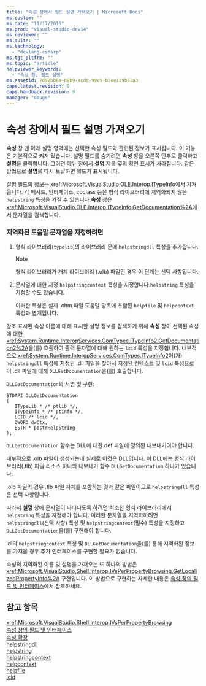 ```yaml
---
title: "속성 창에서 필드 설명 가져오기 | Microsoft Docs"
ms.custom: ""
ms.date: "11/17/2016"
ms.prod: "visual-studio-dev14"
ms.reviewer: ""
ms.suite: ""
ms.technology: 
  - "devlang-csharp"
ms.tgt_pltfrm: ""
ms.topic: "article"
helpviewer_keywords: 
  - "속성 창, 필드 설명"
ms.assetid: 7d92bb6a-b9b9-4cd8-99e9-b5ee129b52a3
caps.latest.revision: 9
caps.handback.revision: 9
manager: "douge"
---
```

# 속성 창에서 필드 설명 가져오기
**속성** 창 맨 아래 설명 영역에는 선택한 속성 필드와 관련된 정보가 표시됩니다. 이 기능은 기본적으로 켜져 있습니다. 설명 필드를 숨기려면 **속성** 창을 오른쪽 단추로 클릭하고 **설명**을 클릭합니다. 그러면 메뉴 창에서 **설명** 제목 옆의 확인 표시가 사라집니다. 같은 방법으로 **설명**을 다시 토글하면 필드가 표시됩니다.  
  
 설명 필드의 정보는 <xref:Microsoft.VisualStudio.OLE.Interop.ITypeInfo>에서 가져옵니다. 각 메서드, 인터페이스, coclass 등은 형식 라이브러리에 지역화되지 않은 `helpstring` 특성을 가질 수 있습니다.**속성** 창은 <xref:Microsoft.VisualStudio.OLE.Interop.ITypeInfo.GetDocumentation%2A>에서 문자열을 검색합니다.  
  
### 지역화된 도움말 문자열을 지정하려면  
  
1.  형식 라이브러리\(`typelib`\)의 라이브러리 문에 `helpstringdll` 특성을 추가합니다.  
  
    > [!NOTE]
    >  형식 라이브러리가 개체 라이브러리 \(.olb\) 파일인 경우 이 단계는 선택 사항입니다.  
  
2.  문자열에 대한 지정 `helpstringcontext` 특성을 지정합니다.`helpstring` 특성을 지정할 수도 있습니다.  
  
     이러한 특성은 실제 .chm 파일 도움말 항목에 포함된 `helpfile` 및 `helpcontext` 특성과 별개입니다.  
  
 강조 표시된 속성 이름에 대해 표시할 설명 정보를 검색하기 위해 **속성** 창이 선택된 속성에 대한 <xref:System.Runtime.InteropServices.ComTypes.ITypeInfo2.GetDocumentation2%2A>을\(를\) 호출하여 출력 문자열에 대해 원하는 `lcid` 특성을 지정합니다. 내부적으로 <xref:System.Runtime.InteropServices.ComTypes.ITypeInfo2>이\(가\) `helpstringdll` 특성에 지정된 .dll 파일을 찾아서 지정된 컨텍스트 및 `lcid` 특성으로 이 .dll 파일에 대해 `DLLGetDocumentation`을\(를\) 호출합니다.  
  
 `DLLGetDocumentation`의 서명 및 구현:  
  
```  
STDAPI DLLGetDocumentation  
(  
   ITypeLib * /* ptlib */,  
   ITypeInfo * /* ptinfo */,  
   LCID /* lcid */,  
   DWORD dwCtx,  
   BSTR * pbstrHelpString  
);  
```  
  
 `DLLGetDocumentation` 함수는 DLL에 대한.def 파일에 정의된 내보내기여야 합니다.  
  
 내부적으로 .olb 파일이 생성되는데 실제로 이것은 DLL입니다. 이 DLL에는 형식 라이브러리\(.tlb\) 파일 리소스 하나와 내보내기 함수 `DLLGetDocumentation` 하나가 있습니다.  
  
 .olb 파일의 경우 .tlb 파일 자체를 포함하는 것과 같은 파일이므로 `helpstringdll` 특성은 선택 사항입니다.  
  
 따라서 **설명** 창에 문자열이 나타나도록 하려면 최소한 형식 라이브러리에서 `helpstring` 특성을 지정해야 합니다. 이러한 문자열을 지역화하려면 `helpstringdll`\(선택 사항\) 특성 및 `helpstringcontext`\(필수\) 특성을 지정하고 `DLLGetDocumentation`을\(를\) 구현해야 합니다.  
  
 idl의 `helpstringcontext` 특성 및 `DLLGetDocumentation`을\(를\) 통해 지역화된 정보를 가져올 경우 추가 인터페이스를 구현할 필요가 없습니다.  
  
 속성의 지역화된 이름 및 설명을 가져오는 또 하나의 방법은 <xref:Microsoft.VisualStudio.Shell.Interop.IVsPerPropertyBrowsing.GetLocalizedPropertyInfo%2A> 구현입니다. 이 방법으로 구현하는 자세한 내용은 [속성 창의 필드 및 인터페이스](../Topic/Properties%20Window%20Fields%20and%20Interfaces.md)에서 참조하세요.  
  
## 참고 항목  
 <xref:Microsoft.VisualStudio.Shell.Interop.IVsPerPropertyBrowsing>   
 [속성 창의 필드 및 인터페이스](../Topic/Properties%20Window%20Fields%20and%20Interfaces.md)   
 [속성 확장](../Topic/Extending%20Properties.md)   
 [helpstringdll](../windows/helpstringdll.md)   
 [helpstring](../windows/helpstring.md)   
 [helpstringcontext](../windows/helpstringcontext.md)   
 [helpcontext](../windows/helpcontext.md)   
 [helpfile](../windows/helpfile.md)   
 [lcid](../windows/lcid.md)